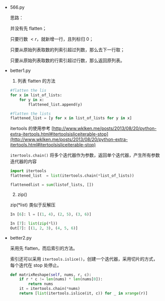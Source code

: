 - 566.py

  思路：

  并没有先 flatten；

  只要行数 $< r$，就新增一行，且列标归 0；

  只要从原始列表取数的列索引超过列数，那么去下一行取；

  只要从原始列表取数的行索引超过行数，那么返回原列表。

- better1.py

  1. 列表 flatten 的方法

  ``` python
  #flatten the lis
  for x in list_of_lists:
      for y in x:
          flattened_list.append(y)
  ```

  ``` python
  #flatten the lists
  flattened_list = [y for x in list_of_lists for y in x]
  ```

  itertools 的使用参考 [http://www.wklken.me/posts/2013/08/20/python-extra-itertools.html#itertoolsisliceiterable-stop](http://www.wklken.me/posts/2013/08/20/python-extra-itertools.html#itertoolsisliceiterable-stop)

  `itertools.chain()` 将多个迭代器作为参数，返回单个迭代器，产生所有参数迭代器的内容

  ``` python
  import itertools
  flattened_list  = list(itertools.chain(*list_of_lists))
  ```

  ``` python
  flattenedlist = sum(listof_lists, [])
  ```

  2. zip()

  zip(*list) 类似于反解压

  ```python
  In [6]: l = [(1, 4), (2, 5), (3, 6)]
  
  In [7]: list(zip(*l))
  Out[7]: [(1, 2, 3), (4, 5, 6)]
  ```

- better2.py

  采用先 flatten，而后索引的方法。

  索引还可以采用 `itertools.islice()`，创建一个迭代器，采用切片的方式，每个迭代在 stop 处停止。

  ``` python
  def matrixReshape(self, nums, r, c):
      if r * c != len(nums) * len(nums[0]):
          return nums
      it = itertools.chain(*nums)
      return [list(itertools.islice(it, c)) for _ in xrange(r)]
  ```
